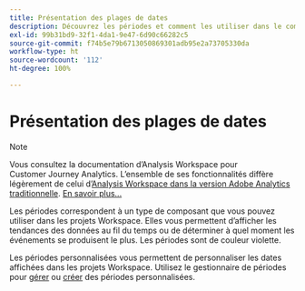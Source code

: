 ```yaml
---
title: Présentation des plages de dates
description: Découvrez les périodes et comment les utiliser dans le compte rendu des performances.
exl-id: 99b31bd9-32f1-4da1-9e47-6d90c66282c5
source-git-commit: f74b5e79b6713050869301adb95e2a73705330da
workflow-type: ht
source-wordcount: '112'
ht-degree: 100%

---
```


# Présentation des plages de dates

>[!NOTE]
>
>Vous consultez la documentation d’Analysis Workspace pour Customer Journey Analytics. L’ensemble de ses fonctionnalités diffère légèrement de celui d’[Analysis Workspace dans la version Adobe Analytics traditionnelle](https://experienceleague.adobe.com/docs/analytics/analyze/analysis-workspace/home.html?lang=fr). [En savoir plus...](/help/getting-started/cja-aa.md)

Les périodes correspondent à un type de composant que vous pouvez utiliser dans les projets Workspace. Elles vous permettent d’afficher les tendances des données au fil du temps ou de déterminer à quel moment les événements se produisent le plus. Les périodes sont de couleur violette.

Les périodes personnalisées vous permettent de personnaliser les dates affichées dans les projets Workspace. Utilisez le gestionnaire de périodes pour [gérer](manage.md) ou [créer](create.md) des périodes personnalisées.
